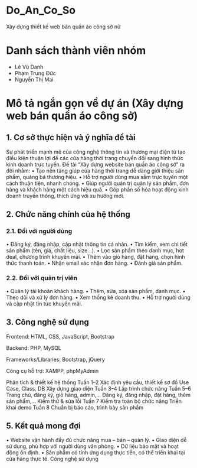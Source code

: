 # Do_An_Co_So
Xây dựng thiết kế web bán quần áo công sở nữ
# Danh sách thành viên nhóm
- Lê Vũ Danh
- Phạm Trung Đức
- Nguyễn Thị Mai
# Mô tả ngắn gọn về dự án (Xây dựng web bán quần áo công sở)
## 1. Cơ sở thực hiện và ý nghĩa đề tài 
Sự phát triển mạnh mẽ của công nghệ thông tin và thương mại điện tử tạo điều kiện thuận lợi 
để các cửa hàng thời trang chuyển đổi sang hình thức kinh doanh trực tuyến. Đề tài “Xây 
dựng website bán quần áo công sở” ra đời nhằm: 
• Tạo nền tảng giúp cửa hàng thời trang dễ dàng giới thiệu sản phẩm, quảng bá thương 
hiệu. 
• Hỗ trợ người dùng mua sắm trực tuyến một cách thuận tiện, nhanh chóng. 
• Giúp người quản trị quản lý sản phẩm, đơn hàng và khách hàng một cách hiệu quả. 
• Góp phần số hóa hoạt động kinh doanh truyền thống, thích ứng với xu hướng mới. 
## 2. Chức năng chính của hệ thống 
### 2.1. Đối với người dùng 
• Đăng ký, đăng nhập, cập nhật thông tin cá nhân. 
• Tìm kiếm, xem chi tiết sản phẩm (tên, giá, chất liệu, size…). 
• Lọc sản phẩm theo danh mục, hot deal, chương trình khuyến mãi. 
• Thêm vào giỏ hàng, đặt hàng, chọn hình thức thanh toán. 
• Nhận email xác nhận đơn hàng. 
• Đánh giá sản phẩm. 
### 2.2. Đối với quản trị viên 
• Quản lý tài khoản khách hàng. 
• Thêm, sửa, xóa sản phẩm, danh mục. 
• Theo dõi và xử lý đơn hàng. 
• Xem thống kê doanh thu. 
• Hỗ trợ người dùng và cập nhật tin tức khuyến mãi. 
## 3. Công nghệ sử dụng

Frontend: HTML, CSS, JavaScript, Bootstrap

Backend: PHP, MySQL

Frameworks/Libraries: Bootstrap, jQuery

Công cụ hỗ trợ: XAMPP, phpMyAdmin













Phân tích & thiết kế hệ 
thống 
Tuần 1–2 
Xác định yêu cầu, thiết kế sơ đồ Use Case, 
Class, DB 
Xây dựng giao diện 
Tuần 3–4 
Lập trình chức năng 
Tuần 5–6 
Trang chủ, đăng ký, giỏ hàng, admin,… 
Đăng ký, đăng nhập, đặt hàng, thêm sản 
phẩm,… 
Kiểm thử & sửa lỗi 
Tuần 7 
Kiểm tra toàn bộ chức năng 
Triển khai demo 
Tuần 8 
Chuẩn bị báo cáo, trình bày sản phẩm 
## 5. Kết quả mong đợi 
• Website vận hành đầy đủ chức năng mua – bán – quản lý. 
• Giao diện dễ sử dụng, phù hợp với người dùng văn phòng. 
• Dữ liệu bảo mật và hoạt động ổn định. 
• Sản phẩm có tính ứng dụng thực tiễn, có thể triển khai tại cửa hàng thực tế. 
Công nghệ sử dụng 
